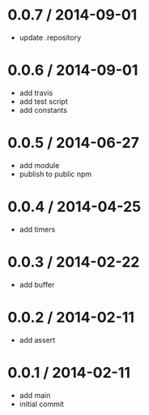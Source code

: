 
0.0.7 / 2014-09-01
==================

 * update .repository

0.0.6 / 2014-09-01
==================

 * add travis
 * add test script
 * add constants

0.0.5 / 2014-06-27
==================

 * add module
 * publish to public npm

0.0.4 / 2014-04-25
==================

 * add timers

0.0.3 / 2014-02-22
==================

 * add buffer

0.0.2 / 2014-02-11
==================

 * add assert

0.0.1 / 2014-02-11
==================

 * add main
 * initial commit
